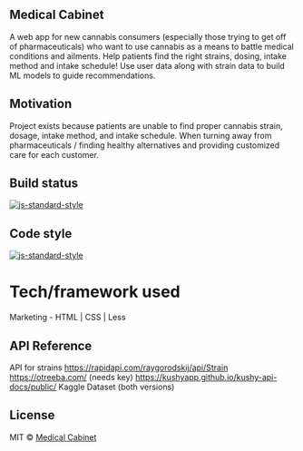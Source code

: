 ## Medical Cabinet
A web app for new cannabis consumers (especially those trying to get off of pharmaceuticals) who want to use cannabis as a means to battle medical conditions and ailments. Help patients find the right strains, dosing, intake method and intake schedule! Use user data along with strain data to build ML models to guide recommendations.

## Motivation
Project exists because patients are unable to find proper cannabis strain, dosage, intake method, and intake schedule. When turning away from pharmaceuticals / finding healthy alternatives and providing customized care for each customer.

## Build status 
[![js-standard-style](https://img.shields.io/badge/Status-running-brightgreen.svg?style=flat)](https://github.com/feross/standard)

## Code style
[![js-standard-style](https://img.shields.io/badge/JavaScript-standard-brightgreen.svg?style=flat)](https://github.com/feross/standard)

# Tech/framework used
Marketing - HTML | CSS | Less

## API Reference

API for strains
https://rapidapi.com/raygorodskij/api/Strain
https://otreeba.com/ (needs key)
https://kushyapp.github.io/kushy-api-docs/public/
Kaggle Dataset (both versions)

## License
MIT © [Medical Cabinet]()
